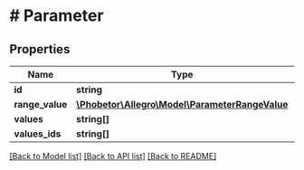 # # Parameter

## Properties

Name | Type | Description | Notes
------------ | ------------- | ------------- | -------------
**id** | **string** |  |
**range_value** | [**\Phobetor\Allegro\Model\ParameterRangeValue**](ParameterRangeValue.md) |  | [optional]
**values** | **string[]** |  | [optional]
**values_ids** | **string[]** |  | [optional]

[[Back to Model list]](../../README.md#models) [[Back to API list]](../../README.md#endpoints) [[Back to README]](../../README.md)
